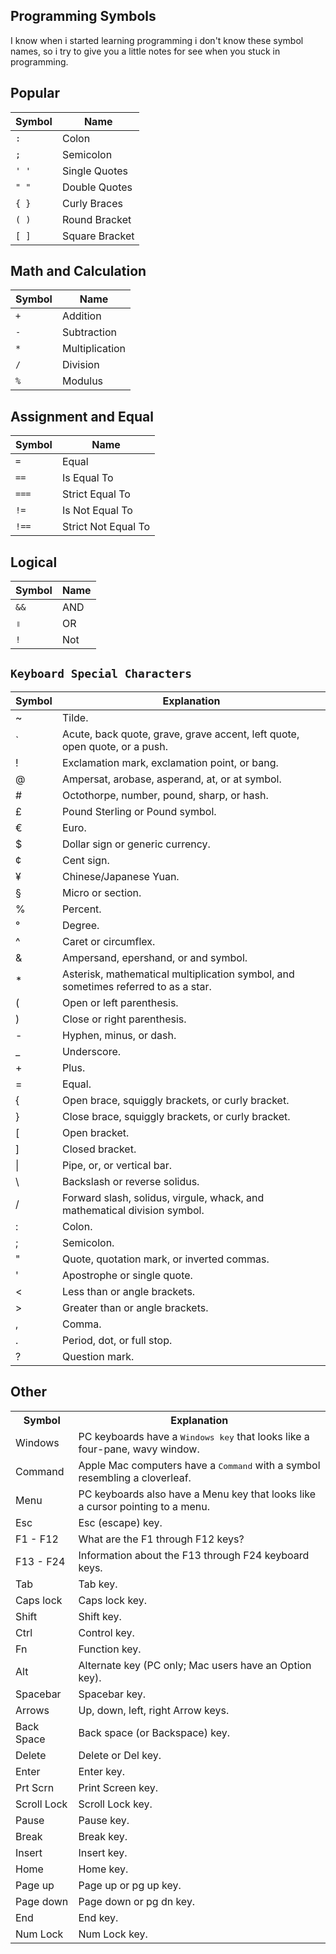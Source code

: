 ## Programming Symbols

I know when i started learning programming i don't know these symbol names, so i try to give you a little notes for see when you stuck in programming.

## Popular

| Symbol | Name           |
| ------ | -------------- |
| `:`    | Colon          |
| `;`    | Semicolon      |
| `' '`  | Single Quotes  |
| `" "`  | Double Quotes  |
| `{ }`  | Curly Braces   |
| `( )`  | Round Bracket  |
| `[ ]`  | Square Bracket |

<!-- `⇆` Parentheses -->

## Math and Calculation

| Symbol | Name           |
| ------ | -------------- |
| `+`    | Addition       |
| `-`    | Subtraction    |
| `*`    | Multiplication |
| `/`    | Division       |
| `%`    | Modulus        |

## Assignment and Equal

| Symbol | Name                |
| ------ | ------------------- |
| `=`    | Equal               |
| `==`   | Is Equal To         |
| `===`  | Strict Equal To     |
| `!=`   | Is Not Equal To     |
| `!==`  | Strict Not Equal To |

## Logical

| Symbol | Name |
| ------ | ---- |
| `&&`   | AND  |
| `॥`    | OR   |
| `!`    | Not  |

## `Keyboard Special Characters`

<table class="mtable3 tab">
<tr>
<th>Symbol</th>
<th>Explanation</th>
</tr>
<tbody>
<tr class="tcw" onclick="DoNav('/jargon/t/tilde.htm');">
<td class="bld ce">~</td>
<td><a>Tilde.</a></td>
</tr>
<tr class="tcw" onclick="DoNav('/jargon/b/backquot.htm');">
<td class="bld ce">`</td>
<td><a>Acute, back quote, grave, grave accent, left quote, open quote, or a push.</a></td>
</tr>
<tr class="tcw" onclick="DoNav('/jargon/e/exclamation-mark.htm');">
<td class="bld ce">!</td>
<td><a>Exclamation mark, exclamation point, or bang.</a></td>
</tr>
<tr class="tcw" onclick="DoNav('/jargon/a/at.htm');">
<td class="bld ce">@</td>
<td><a>Ampersat, arobase, asperand, at, or at symbol.</a></td>
</tr>
<tr class="tcw" onclick="DoNav('/jargon/o/octothor.htm');">
<td class="bld ce">#</td>
<td><a>Octothorpe, number, pound, sharp, or hash.</a></td>
</tr>
<tr class="tcw">
<td class="bld ce">£</td>
<td>Pound Sterling or Pound symbol.</td>
</tr>
<tr class="tcw">
<td class="bld ce">€</td>
<td>Euro.</td>
</tr>
<tr class="tcw" onclick="DoNav('/jargon/d/dollarsign.htm');">
<td class="bld ce">$</td>
<td><a>Dollar sign</a> or generic currency.</td>
</tr>
<tr class="tcw">
<td class="bld ce">¢</td>
<td>Cent sign.</td>
</tr>
<tr class="tcw">
<td class="bld ce">¥</td>
<td>Chinese/Japanese Yuan.</td>
</tr>
<tr class="tcw">
<td class="bld ce">§</td>
<td>Micro or section.</td>
</tr>
<tr class="tcw" onclick="DoNav('/jargon/p/percent.htm');">
<td class="bld ce">%</td>
<td><a>Percent.</a></td>
</tr>
<tr class="tcw" onclick="DoNav('/jargon/d/degree.htm');">
<td class="bld ce">°</td>
<td><a>Degree.</a></td>
</tr>
<tr class="tcw" onclick="DoNav('/jargon/c/caret.htm');">
<td class="bld ce">^</td>
<td><a>Caret or circumflex.</a></td>
</tr>
<tr class="tcw" onclick="DoNav('/jargon/a/ampersand.htm');">
<td class="bld ce">&amp;</td>
<td><a>Ampersand</a>, epershand, or and symbol.</td>
</tr>
<tr class="tcw" onclick="DoNav('/jargon/a/asterisk.htm');">
<td class="bld ce">*</td>
<td><a>Asterisk</a>, mathematical multiplication symbol, and sometimes referred to as a star.</td>
</tr>
<tr class="tcw" onclick="DoNav('/jargon/p/parenthe.htm');">
<td class="bld ce">(</td>
<td><a>Open or left parenthesis.</a></td>
</tr>
<tr class="tcw" onclick="DoNav('/jargon/p/parenthe.htm');">
<td class="bld ce">)</td>
<td><a>Close or right parenthesis.</a></td>
</tr>
<tr class="tcw" onclick="DoNav('/jargon/h/hyphen.htm');">
<td class="bld ce">-</td>
<td><a>Hyphen, minus, or dash.</a></td>
</tr>
<tr class="tcw" onclick="DoNav('/jargon/u/undersco.htm');">
<td class="bld ce">_</td>
<td><a>Underscore.</a></td>
</tr>
<tr class="tcw" onclick="DoNav('/jargon/p/plus.htm');">
<td class="bld ce">+</td>
<td><a>Plus.</a></td>
</tr>
<tr class="tcw" onclick="DoNav('/jargon/e/equal.htm');">
<td class="bld ce">=</td>
<td><a>Equal.</a></td>
</tr>
<tr class="tcw" onclick="DoNav('/jargon/c/curlybra.htm');">
<td class="bld ce">{</td>
<td><a>Open brace, squiggly brackets, or curly bracket.</a></td>
</tr>
<tr class="tcw" onclick="DoNav('/jargon/c/curlybra.htm');">
<td class="bld ce">}</td>
<td><a>Close brace, squiggly brackets, or curly bracket.</a></td>
</tr>
<tr class="tcw" onclick="DoNav('/jargon/b/bracket.htm');">
<td class="bld ce">[</td>
<td><a>Open bracket.</a></td>
</tr>
<tr class="tcw" onclick="DoNav('/jargon/b/bracket.htm');">
<td class="bld ce">]</td>
<td><a>Closed bracket.</a></td>
</tr>
<tr class="tcw" onclick="DoNav('/jargon/p/pipe.htm');">
<td class="bld ce">|</td>
<td><a>Pipe, or, or vertical bar.</a></td>
</tr>
<tr class="tcw" onclick="DoNav('/jargon/b/backslash.htm');">
<td class="bld ce">\</td>
<td><a>Backslash or reverse solidus.</a></td>
</tr>
<tr class="tcw" onclick="DoNav('/jargon/f/forwards.htm');">
<td class="bld ce">/</td>
<td><a>Forward slash, solidus, virgule, whack</a>, and mathematical division symbol.</td>
</tr>
<tr class="tcw" onclick="DoNav('/jargon/c/colon.htm');">
<td class="bld ce">:</td>
<td><a>Colon.</a></td>
</tr>
<tr class="tcw" onclick="DoNav('/jargon/s/semicolo.htm');">
<td class="bld ce">;</td>
<td><a>Semicolon.</a></td>
</tr>
<tr class="tcw" onclick="DoNav('/jargon/q/quote.htm');">
<td class="bld ce">"</td>
<td><a>Quote, quotation mark, or inverted commas.</a></td>
</tr>
<tr class="tcw" onclick="DoNav('/jargon/s/singquot.htm');">
<td class="bld ce">'</td>
<td><a>Apostrophe or single quote.</a></td>
</tr>
<tr class="tcw" onclick="DoNav('/jargon/l/lessthan.htm');">
<td class="bld ce">&lt;</td>
<td><a>Less than or angle brackets.</a></td>
</tr>
<tr class="tcw" onclick="DoNav('/jargon/g/greathan.htm');">
<td class="bld ce">&gt;</td>
<td><a>Greater than or angle brackets.</a></td>
</tr>
<tr class="tcw" onclick="DoNav('/jargon/c/comma.htm');">
<td class="bld ce">,</td>
<td><a>Comma.</a></td>
</tr>
<tr class="tcw" onclick="DoNav('/jargon/p/period.htm');">
<td class="bld ce">.</td>
<td><a>Period, dot, or full stop.</a></td>
</tr>
<tr class="tcw" onclick="DoNav('/jargon/q/question.htm');">
<td class="bld ce">?</td>
<td><a>Question mark.</a></td>
</tr>
</tbody></table>

## Other

<table>
<tr>
<th>Symbol</th>
<th>Explanation</th>
</tr>
<tr class="tcw" onclick="DoNav('/jargon/w/winkey.htm');">
<td class="bld ce">Windows</td>
<td>PC keyboards have a <a><kbd class="winkey">Windows key</kbd></a> that looks like a four-pane, wavy window.</td>
</tr>
<tr class="tcw" onclick="DoNav('/jargon/c/commkey.htm');">
<td class="bld ce">Command</td>
<td>Apple Mac computers have a <a><kbd class="cmd">Command</kbd></a> with a symbol resembling a cloverleaf.</td>
</tr>
<tr class="tcw" onclick="DoNav('/jargon/m/menu.htm');">
<td class="bld ce">Menu</td>
<td>PC keyboards also have a <a>Menu key</a> that looks like a <a>cursor</a> pointing to a <a>menu</a>.</td>
</tr>
<tr class="tcw" onclick="DoNav('/jargon/e/esc.htm');">
<td class="bld ce">Esc</td>
<td><a>Esc (escape) key.</a></td>
</tr>
<tr class="tcw" onclick="DoNav('/issues/ch000306.htm');">
<td class="bld ce">F1 - F12</td>
<td><a>What are the F1 through F12 keys?</a></td>
</tr>
<tr class="tcw" onclick="DoNav('issues/ch000306.htm#f13-f24');">
<td class="bld ce">F13 - F24</td>
<td><a>Information about the F13 through F24 keyboard keys.</a></td>
</tr>
<tr class="tcw" onclick="DoNav('/jargon/t/tab.htm');">
<td class="bld ce">Tab</td>
<td><a>Tab key.</a></td>
</tr>
<tr class="tcw" onclick="DoNav('/jargon/c/capslock.htm');">
<td class="bld ce">Caps lock</td>
<td><a>Caps lock key.</a></td>
</tr>
<tr class="tcw" onclick="DoNav('/jargon/s/shiftkey.htm');">
<td class="bld ce">Shift</td>
<td><a>Shift key.</a></td>
</tr>
<tr class="tcw" onclick="DoNav('/jargon/c/ctrl.htm');">
<td class="bld ce">Ctrl</td>
<td><a>Control key.</a></td>
</tr>
<tr class="tcw" onclick="DoNav('/jargon/f/fn.htm');">
<td class="bld ce">Fn</td>
<td><a>Function key.</a></td>
</tr>
<tr class="tcw" onclick="DoNav('/jargon/a/alt.htm');">
<td class="bld ce">Alt</td>
<td><a>Alternate key</a> (PC only; Mac users have an <a>Option key</a>).</td>
</tr>
<tr class="tcw" onclick="DoNav('/jargon/s/spacebar.htm');">
<td class="bld ce">Spacebar</td>
<td><a>Spacebar key.</a></td>
</tr>
<tr class="tcw" onclick="DoNav('/jargon/a/arrowkey.htm');">
<td class="bld ce">Arrows</td>
<td>Up, down, left, right <a>Arrow keys.</a></td>
</tr>
<tr class="tcw" onclick="DoNav('/jargon/b/backspac.htm');">
<td class="bld ce">Back Space</td>
<td><a>Back space (or Backspace) key.</a></td>
</tr>
<tr class="tcw" onclick="DoNav('/jargon/d/delete.htm');">
<td class="bld ce">Delete</td>
<td><a>Delete or Del key.</a></td>
</tr>
<tr class="tcw" onclick="DoNav('/jargon/e/enterkey.htm');">
<td class="bld ce">Enter</td>
<td><a>Enter key.</a></td>
</tr>
<tr class="tcw" onclick="DoNav('/jargon/p/printkey.htm');">
<td class="bld ce">Prt Scrn</td>
<td><a>Print Screen key.</a></td>
</tr>
<tr class="tcw" onclick="DoNav('/jargon/s/scrolock.htm');">
<td class="bld ce">Scroll Lock</td>
<td><a>Scroll Lock key.</a></td>
</tr>
<tr class="tcw" onclick="DoNav('/jargon/p/pausekey.htm');">
<td class="bld ce">Pause</td>
<td><a>Pause key.</a></td>
</tr>
<tr class="tcw" onclick="DoNav('/jargon/b/break.htm');">
<td class="bld ce">Break</td>
<td><a>Break key.</a></td>
</tr>
<tr class="tcw" onclick="DoNav('/jargon/i/insertke.htm');">
<td class="bld ce">Insert</td>
<td><a>Insert key.</a></td>
</tr>
<tr class="tcw" onclick="DoNav('/jargon/h/homekey.htm');">
<td class="bld ce">Home</td>
<td><a>Home key.</a></td>
</tr>
<tr class="tcw" onclick="DoNav('/jargon/p/pgupkey.htm');">
<td class="bld ce">Page up</td>
<td><a>Page up or pg up key.</a></td>
</tr>
<tr class="tcw" onclick="DoNav('/jargon/p/pgdnkey.htm');">
<td class="bld ce">Page down</td>
<td><a>Page down or pg dn key.</a></td>
</tr>
<tr class="tcw" onclick="DoNav('/jargon/e/endkey.htm');">
<td class="bld ce">End</td>
<td><a>End key.</a></td>
</tr>
<tr class="tcw" onclick="DoNav('/jargon/n/numlock.htm');">
<td class="bld ce">Num Lock</td>
<td><a>Num Lock key.</a></td>
</tr>
<table>
